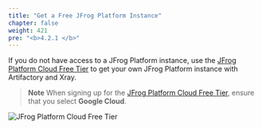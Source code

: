 ```yaml
---
title: "Get a Free JFrog Platform Instance"
chapter: false
weight: 421
pre: "<b>4.2.1 </b>"
---
```


If you do not have access to a JFrog Platform instance, use the [JFrog Platform Cloud Free Tier](https://jfrog.com/artifactory/start-free/) to get your own JFrog Platform instance with Artifactory and Xray.

> **Note** When signing up for the [JFrog Platform Cloud Free Tier](https://jfrog.com/artifactory/start-free/), ensure that you select **Google Cloud**.

![JFrog Platform Cloud Free Tier](../../../docs/images/cloud-free-tier.png)
